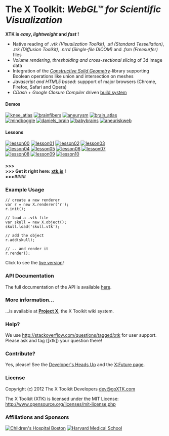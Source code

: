 # The X Toolkit: <i>WebGL&trade; for Scientific Visualization</i>

<b>XTK is <i>easy</i>, <i>lightweight</i> and <i>fast</i> !</b>

<ul>
<li>Native reading of <i>.vtk (Visualization Toolkit)</i>, <i>.stl (Standard Tessellation)</i>, <i>.trk (Diffusion Toolkit)</i>, <i>.nrrd (Single-file DICOM)</i> and <i>.fsm (Freesurfer)</i> files</li>
<li><i>Volume rendering, thresholding and cross-sectional slicing</i> of 3d image data</li>
<li>Integration of the <i><a href="http://evanw.github.com/csg.js/" target="_blank">Constructive Solid Geometry</a></i>-library supporting Boolean operations like union and intersection on meshes</li>
<li><i>Javascript and HTML5 based</i>: suppport of major browsers (Chrome, Firefox, Safari and Opera)</li>
<li><i>CDash</i> + <i>Google Closure Compiler</i> driven <a href="http://cdash.goxtk.com/index.php?project=XTK" target="_blank">build system</a></li>
</ul>

#### Demos ####
<a href="http://demos.goxtk.com/knee_atlas/"><img src="http://xtk.github.com/demos/knee_atlas/smallcaption.png" alt="knee_atlas" title="Click me!"></a>
<a href="http://demos.goxtk.com/brainfibers/"><img src="http://xtk.github.com/demos/brainfibers/smallcaption.png" alt="brainfibers" title="Click me!"></a>
<a href="http://demos.goxtk.com/aneurysm/"><img src="http://xtk.github.com/demos/aneurysm/smallcaption.png" alt="aneurysm" title="Click me!"></a>
<a href="http://demos.goxtk.com/brain_atlas/"><img src="http://xtk.github.com/demos/brain_atlas/smallcaption.png" alt="brain_atlas" title="Click me!"></a>
<br>
<a href="http://www.mindboggle.info/"><img src="http://xtk.github.com/demos/mindboggle/smallcaption.png" alt="mindboggle" title="Click me!"></a>
<a href="http://demos.goxtk.com/daniels_brain/"><img src="http://xtk.github.com/demos/daniels_brain/smallcaption.png" alt="daniels_brain" title="Click me!"></a>
<a href="http://demos.goxtk.com/babybrains/"><img src="http://xtk.github.com/demos/babybrains/smallcaption.png" alt="babybrains" title="Click me!"></a>
<a href="http://ecm2.mathcs.emory.edu/aneurisk/"><img src="http://xtk.github.com/demos/aneuriskweb/smallcaption.png" alt="aneuriskweb" title="Click me!"></a>

#### Lessons ####
<a href="http://lessons.goxtk.com/00/"><img src="http://xtk.github.com/lessons/00/smallcaption.png" alt="lesson00" title="Click me!"></a>
<a href="http://lessons.goxtk.com/01/"><img src="http://xtk.github.com/lessons/01/smallcaption.png" alt="lesson01" title="Click me!"></a>
<a href="http://lessons.goxtk.com/02/"><img src="http://xtk.github.com/lessons/02/smallcaption.png" alt="lesson02" title="Click me!"></a>
<a href="http://lessons.goxtk.com/03/"><img src="http://xtk.github.com/lessons/03/smallcaption.png" alt="lesson03" title="Click me!"></a>
<br>
<a href="http://lessons.goxtk.com/04/"><img src="http://xtk.github.com/lessons/04/smallcaption.png" alt="lesson04" title="Click me!"></a>
<a href="http://lessons.goxtk.com/05/"><img src="http://xtk.github.com/lessons/05/smallcaption.png" alt="lesson05" title="Click me!"></a>
<a href="http://lessons.goxtk.com/06/"><img src="http://xtk.github.com/lessons/06/smallcaption.png" alt="lesson06" title="Click me!"></a>
<a href="http://lessons.goxtk.com/07/"><img src="http://xtk.github.com/lessons/07/smallcaption.png" alt="lesson07" title="Click me!"></a>
<br>
<a href="http://lessons.goxtk.com/08/"><img src="http://xtk.github.com/lessons/08/smallcaption.png" alt="lesson08" title="Click me!"></a>
<a href="http://lessons.goxtk.com/09/"><img src="http://xtk.github.com/lessons/09/smallcaption.png" alt="lesson09" title="Click me!"></a>
<a href="http://lessons.goxtk.com/10/"><img src="http://xtk.github.com/lessons/10/smallcaption.png" alt="lesson10" title="Click me!"></a>

#### >>><br>>>> Get it right here: <a href="http://get.goXTK.com/xtk.js">xtk.js</a> !<br>>>>####

### Example Usage ###

    // create a new renderer
    var r = new X.renderer('r');
    r.init();
    
    // load a .vtk file
    var skull = new X.object();
    skull.load('skull.vtk');
    
    // add the object
    r.add(skull);
    
    // .. and render it
    r.render();

Click to see the <a href="http://lessons.goxtk.com/05/" target="_blank">live version</a>!

### API Documentation ###
The full documentation of the API is available <a href="http://api.goXTK.com" target="_blank">here</a>.

### More information... ###
...is available at <a href="http://wiki.goxtk.com" target="_blank"><b>Project X</b></a>, the X Toolkit wiki system.

### Help? ###
We use <a href="http://stackoverflow.com/questions/tagged/xtk">http://stackoverflow.com/questions/tagged/xtk</a> for user support. Please ask and tag ([xtk]) your question there!

### Contribute? ###
Yes, please! See the <a href="http://wiki.goxtk.com/index.php/X:DevelopersHeadsUp" target="_blank">Developer's Heads Up</a> and the <a href="http://wiki.goxtk.com/index.php/X:Future" target="_blank">X:Future page</a>.

### License ###
Copyright (c) 2012 The X Toolkit Developers <dev@goXTK.com>

The X Toolkit (XTK) is licensed under the MIT License:
  <a href="http://www.opensource.org/licenses/mit-license.php" target="_blank">http://www.opensource.org/licenses/mit-license.php</a>

### Affiliations and Sponsors ###
<a href="http://childrenshospital.org/FNNDSC"><img src="http://xtk.github.com/chb_logo.jpg" alt="Children's Hospital Boston" title="Children's Hospital Boston"></a>
<a href="http://hms.harvard.edu"><img src="http://xtk.github.com/hms_logo.jpg" alt="Harvard Medical School" title="Harvard Medical School"></a>